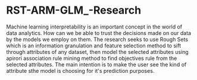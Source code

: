 # RST-ARM-GLM_-Research

Machine learning interpretability is an important concept in the world of data analytics. How can we be able to trust the decisions made on our data by the models we employ on them.
The research seeks to use Rough Sets which is an information granulation and feature selection method to sift through attributes of any dataset, then model the selected attributes using apirori association rule mining method to find objectives rule from the selected attributes.
The main intention is to make the user see the kind of attribute sthe model is choosing for it's prediction purposes.
